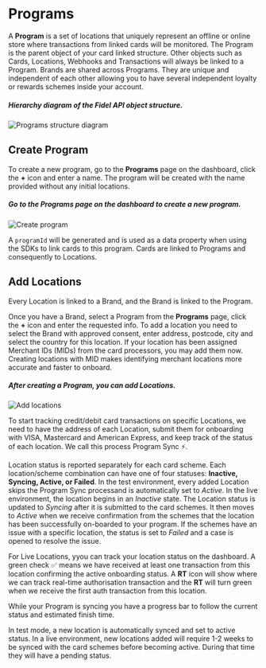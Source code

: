 # Programs

A **Program** is a set of locations that uniquely represent an offline or online store where transactions from linked cards will be monitored. The Program is the parent object of your card linked structure. Other objects such as Cards, Locations, Webhooks and Transactions will always be linked to a Program. Brands are shared across Programs. They are unique and independent of each other allowing you to have several independent loyalty or rewards schemes inside your account.

##### Hierarchy diagram of the Fidel API object structure.

![Programs structure diagram](https://docs.fidel.uk/assets/images/programs_diagram_2020.png "Programs structure diagram")

## Create Program
To create a new program, go to the **Programs** page on the dashboard, click the **+** icon and enter a name. The program will be created with the name provided without any initial locations.

##### Go to the Programs page on the dashboard to create a new program.

![Create program](https://docs.fidel.uk/assets/images/create-program.png "Create program")

A `programId` will be generated and is used as a data property when using the SDKs to link cards to this program. Cards are linked to Programs and consequently to Locations.

## Add Locations
Every Location is linked to a Brand, and the Brand is linked to the Program.

Once you have a Brand, select a Program from the **Programs** page, click the **+** icon and enter the requested info. To add a location you need to select the Brand with approved consent, enter address, postcode, city and select the country for this location.  If your location has been assigned Merchant IDs (MIDs) from the card processors, you may add them now.  Creating locations with MID makes identifying merchant locations more accurate and faster to onboard.

##### After creating a Program, you can add Locations.

![Add locations](https://docs.fidel.uk/assets/images/add-locations.png "Add locations")

To start tracking credit/debit card transactions on specific Locations, we need to have the address of each Location, submit them for onboarding with VISA, Mastercard and American Express, and keep track of the status of each location. 
We call this process Program Sync ⚡️.

Location status is reported separately for each card scheme.  Each location/scheme combination can have one of four statuses: **Inactive, Syncing, Active, or Failed**. 
In the test environment, every added Location skips the Program Sync processand is automatically set to *Active*.
In the live environment, the location begins in an *Inactive* state. The Location status is updated to *Syncing* after it is  submitted to the card schemes. It then moves to *Active* when we receive confirmation from the schemes that the location has been successfully on-boarded to your program. If the schemes have an issue with a specific location, the status is set to *Failed* and a case is opened to resolve the issue.

For Live Locations, yyou can track your location status on the dashboard. A green check ✅ means we have received at least one transaction from this location confirming the active onboarding status. A **RT** icon will show where we can track real-time authorisation transaction and the **RT** will turn green when we receive the first auth transaction from this location.

While your Program is syncing you have a progress bar to follow the current status and estimated finish time.

In test mode, a new location is automatically synced and set to active status. In a live environment, new locations added will require 1-2 weeks to be synced with the card schemes before becoming active. During that time they will have a pending status.
